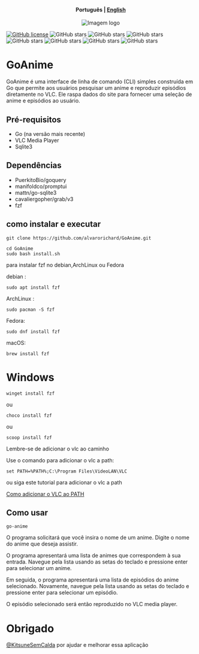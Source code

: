 <h4 align="center">
    <p>
        <b>Рortuguês</b> |
        <a href="https://github.com/alvarorichard/GoAnime/blob/main/README.md">English</a>
    </p>
</h4>

<p align="center">
  <img src="https://github.com/alvarorichard/GoAnime/assets/102667323/49600255-d5a2-4405-81d1-a08cebae569a" alt="Imagem logo" />
</p>

[![GitHub license](https://img.shields.io/github/license/alvarorichard/GoAnime)](alvarorichard/GoAnime/blob/master/LICENSE) ![GitHub stars](https://img.shields.io/github/stars/alvarorichard/GoAnime) ![GitHub stars](https://img.shields.io/github/languages/count/alvarorichard/ZennityLang) ![GitHub stars](https://img.shields.io/github/languages/top/alvarorichard/GoAnime) ![GitHub stars](https://img.shields.io/github/repo-size/alvarorichard/GoAnime) ![GitHub stars](https://img.shields.io/github/languages/code-size/alvarorichard/GoAnime) ![GitHub stars](https://img.shields.io/github/last-commit/alvarorichard/GoAnime) ![GitHub stars](https://img.shields.io/github/forks/alvarorichard/GoAnime?style=social)

# GoAnime
GoAnime é uma interface de linha de comando (CLI) simples construída em Go que permite aos usuários pesquisar um anime e reproduzir episódios diretamente no VLC. Ele raspa dados do site para fornecer uma seleção de anime e episódios ao usuário.

## Pré-requisitos

* Go (na versão mais recente)
* VLC Media Player
* Sqlite3

## Dependências
* PuerkitoBio/goquery
* manifoldco/promptui
* mattn/go-sqlite3
* cavaliergopher/grab/v3
* fzf

## como instalar e executar

```shell
git clone https://github.com/alvarorichard/GoAnime.git
```
```shell
cd GoAnime
sudo bash install.sh
```
para instalar fzf no debian,ArchLinux ou Fedora

debian :
```shell
sudo apt install fzf
```
ArchLinux :

```shell
sudo pacman -S fzf
```

Fedora: 

```shell
sudo dnf install fzf
```

macOS:
```shell
brew install fzf
```

# Windows
```shell
winget install fzf
```
ou
```shell
choco install fzf
```
ou
```shell
scoop install fzf
```

Lembre-se de adicionar o vlc ao caminho

Use o comando para adicionar o vlc a path:
```shell
set PATH=%PATH%;C:\Program Files\VideoLAN\VLC
```
ou siga este tutorial para adicionar o vlc a path

[Como adicionar o VLC ao PATH](https://www.vlchelp.com/add-vlc-command-prompt-windows/)

## Como usar

```shell
go-anime
```

O programa solicitará que você insira o nome de um anime. Digite o nome do anime que deseja assistir.

O programa apresentará uma lista de animes que correspondem à sua entrada. Navegue pela lista usando as setas do teclado e pressione enter para selecionar um anime.

Em seguida, o programa apresentará uma lista de episódios do anime selecionado. Novamente, navegue pela lista usando as setas do teclado e pressione enter para selecionar um episódio.

O episódio selecionado será então reproduzido no VLC media player.

# Obrigado
[@KitsuneSemCalda](https://github.com/KitsuneSemCalda) por ajudar e melhorar essa aplicação
